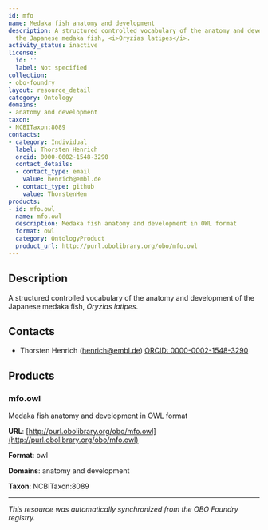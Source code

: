 ```yaml
---
id: mfo
name: Medaka fish anatomy and development
description: A structured controlled vocabulary of the anatomy and development of
  the Japanese medaka fish, <i>Oryzias latipes</i>.
activity_status: inactive
license:
  id: ''
  label: Not specified
collection:
- obo-foundry
layout: resource_detail
category: Ontology
domains:
- anatomy and development
taxon:
- NCBITaxon:8089
contacts:
- category: Individual
  label: Thorsten Henrich
  orcid: 0000-0002-1548-3290
  contact_details:
  - contact_type: email
    value: henrich@embl.de
  - contact_type: github
    value: ThorstenHen
products:
- id: mfo.owl
  name: mfo.owl
  description: Medaka fish anatomy and development in OWL format
  format: owl
  category: OntologyProduct
  product_url: http://purl.obolibrary.org/obo/mfo.owl
---
```


## Description

A structured controlled vocabulary of the anatomy and development of the Japanese medaka fish, <i>Oryzias latipes</i>.

## Contacts

- Thorsten Henrich (henrich@embl.de) [ORCID: 0000-0002-1548-3290](https://orcid.org/0000-0002-1548-3290)

## Products

### mfo.owl

Medaka fish anatomy and development in OWL format

**URL**: [http://purl.obolibrary.org/obo/mfo.owl](http://purl.obolibrary.org/obo/mfo.owl)

**Format**: owl

**Domains**: anatomy and development

**Taxon**: NCBITaxon:8089

---

*This resource was automatically synchronized from the OBO Foundry registry.*
